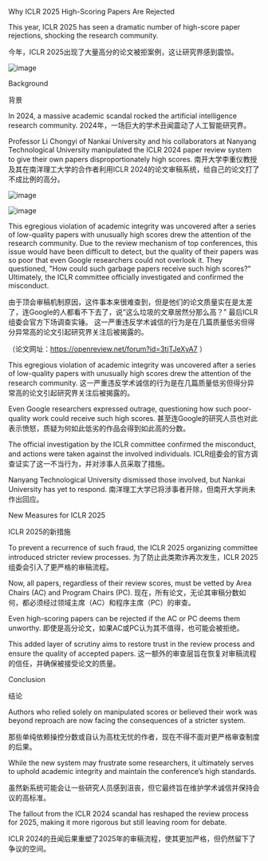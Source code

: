 Why ICLR 2025 High-Scoring Papers Are Rejected

This year, ICLR 2025 has seen a dramatic number of high-score paper rejections, shocking the research community.

今年，ICLR 2025出现了大量高分的论文被拒案例，这让研究界感到震惊。

![image](https://github.com/user-attachments/assets/a62d99e6-889d-42c9-894a-07d48cf6a0ef)



Background

背景

In 2024, a massive academic scandal rocked the artificial intelligence research community.
2024年，一场巨大的学术丑闻震动了人工智能研究界。

Professor Li Chongyi of Nankai University and his collaborators at Nanyang Technological University manipulated the ICLR 2024 paper review system to give their own papers disproportionately high scores.
南开大学李重仪教授及其在南洋理工大学的合作者利用ICLR 2024的论文审稿系统，给自己的论文打了不成比例的高分。

![image](https://github.com/user-attachments/assets/1efc92fd-b8e1-4ec3-a4bb-a99c68d8f7d4)

![image](https://github.com/user-attachments/assets/d579c516-56a1-4c85-aa34-8eab3333d054)

This egregious violation of academic integrity was uncovered after a series of low-quality papers with unusually high scores drew the attention of the research community.
Due to the review mechanism of top conferences, this issue would have been difficult to detect, but the quality of their papers was so poor that even Google researchers could not overlook it. They questioned, "How could such garbage papers receive such high scores?" Ultimately, the ICLR committee officially investigated and confirmed the misconduct.

由于顶会审稿机制原因，这件事本来很难查到，但是他们的论文质量实在是太差了，连Google的人都看不下去了，说“这么垃圾的文章居然分那么高？” 最后ICLR组委会官方下场调查实锤。
这一严重违反学术诚信的行为是在几篇质量低劣但得分异常高的论文引起研究界关注后被揭露的。

（论文网址：https://openreview.net/forum?id=3tjTJeXyA7 ）

This egregious violation of academic integrity was uncovered after a series of low-quality papers with unusually high scores drew the attention of the research community.
这一严重违反学术诚信的行为是在几篇质量低劣但得分异常高的论文引起研究界关注后被揭露的。

Even Google researchers expressed outrage, questioning how such poor-quality work could receive such high scores.
甚至连Google的研究人员也对此表示愤怒，质疑为何如此低劣的作品会得到如此高的分数。

The official investigation by the ICLR committee confirmed the misconduct, and actions were taken against the involved individuals.
ICLR组委会的官方调查证实了这一不当行为，并对涉事人员采取了措施。

Nanyang Technological University dismissed those involved, but Nankai University has yet to respond.
南洋理工大学已将涉事者开除，但南开大学尚未作出回应。

New Measures for ICLR 2025

ICLR 2025的新措施

To prevent a recurrence of such fraud, the ICLR 2025 organizing committee introduced stricter review processes.
为了防止此类欺诈再次发生，ICLR 2025组委会引入了更严格的审稿流程。

Now, all papers, regardless of their review scores, must be vetted by Area Chairs (AC) and Program Chairs (PC).
现在，所有论文，无论其审稿分数如何，都必须经过领域主席（AC）和程序主席（PC）的审查。

Even high-scoring papers can be rejected if the AC or PC deems them unworthy.
即使是高分论文，如果AC或PC认为其不值得，也可能会被拒绝。

This added layer of scrutiny aims to restore trust in the review process and ensure the quality of accepted papers.
这一额外的审查层旨在恢复对审稿流程的信任，并确保被接受论文的质量。


Conclusion

结论

Authors who relied solely on manipulated scores or believed their work was beyond reproach are now facing the consequences of a stricter system.

那些单纯依赖操控分数或自认为高枕无忧的作者，现在不得不面对更严格审查制度的后果。


While the new system may frustrate some researchers, it ultimately serves to uphold academic integrity and maintain the conference’s high standards.

虽然新系统可能会让一些研究人员感到沮丧，但它最终旨在维护学术诚信并保持会议的高标准。

The fallout from the ICLR 2024 scandal has reshaped the review process for 2025, making it more rigorous but still leaving room for debate.

ICLR 2024的丑闻后果重塑了2025年的审稿流程，使其更加严格，但仍然留下了争议的空间。

